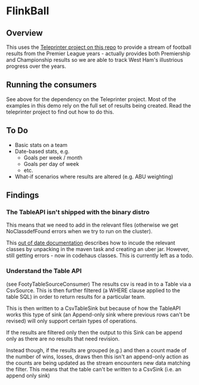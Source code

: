 # FlinkBall

## Overview
This uses the [Teleprinter project on this repo](https://github.com/sih/teleprinter) to provide a stream of football results from the Premier League years - actually provides both Premiership and Championship results so we are able to track West Ham's illustrious progress over the years.

## Running the consumers
See above for the dependency on the Teleprinter project. Most of the examples in this demo rely on the full set of results being created. Read the teleprinter project to find out how to do this.

## To Do
- Basic stats on a team
- Date-based stats, e.g.
  - Goals per week / month
  - Goals per day of week
  - etc.   
-  What-if scenarios where results are altered (e.g. ABU weighting)

## Findings

### The TableAPI isn't shipped with the binary distro
This means that we need to add in the relevant files (otherwise we get NoClassdefFound errors when we try to run on the cluster).

This [out of date documentation](https://ci.apache.org/projects/flink/flink-docs-release-1.1/apis/cluster_execution.html#linking-with-modules-not-contained-in-the-binary-distribution) describes how to incude the relevant classes by unpacking in the maven task and creating an uber jar. However, still getting errors - now in codehaus classes. This is currently left as a todo.
### Understand the Table API
(see FootyTableSourceConsumer)
The results csv is read in to a Table via a CsvSource. This is then further filtered (a WHERE clause applied to the table SQL) in order to return results for a particular team.

This is then written to a CsvTableSink but because of how the TableAPI works this type of sink (an Append-only sink where previous rows can't be revised) will only support certain types of operations.

If the results are filtered only then the output to this Sink can be append only as there are no results that need revision.

Instead though, if the results are grouped (e.g.) and then a count made of the number of wins, losses, draws then this isn't an append-only action as the counts are being updated as the stream encounters new data matching the filter. This means that the table can't be written to a CsvSink (i.e. an append only sink)
